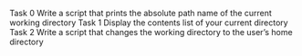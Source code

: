 Task 0
Write a script that prints the absolute path name of the current working directory
Task 1
Display the contents list of your current directory
Task 2
Write a script that changes the working directory to the user’s home directory

